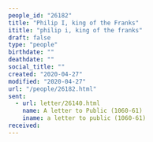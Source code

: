 ```yaml
---
people_id: "26182"
title: "Philip I, king of the Franks"
ititle: "philip i, king of the franks"
draft: false
type: "people"
birthdate: ""
deathdate: ""
social_title: ""
created: "2020-04-27"
modified: "2020-04-27"
url: "/people/26182.html"
sent:
  - url: letter/26140.html
    name: A letter to Public (1060-61)
    iname: a letter to public (1060-61)
received:
---
```

